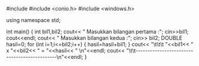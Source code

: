 #include <iostream>
#include <conio.h>
#include <windows.h>

using namespace std;

int main()
{
    int bil1,bil2;
    cout<< " Masukkan bilangan pertama  :";
    cin>>bil1;
    cout<<endl;
    cout<< " Masukkan bilangan kedua    :";
    cin>> bil2;
    DOUBLE hasil=0;
    for (int i=1;i<=bil2;i++)
    {
        hasil=hasil+bil1;
    }
    cout<< "\t\t\t "<<bil1<< "  x "<<bil2<< " = "<<hasil<< " \n"<<endl;
    cout<< "\t\t---------------------------------------------\n"<<endl;
}
